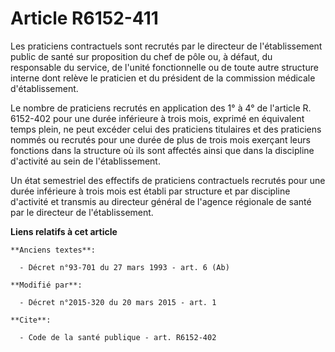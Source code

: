 # Article R6152-411

Les praticiens contractuels sont recrutés par le directeur de l'établissement public de santé sur proposition du chef de pôle
ou, à défaut, du responsable du service, de l'unité fonctionnelle ou de toute autre structure interne dont relève le
praticien et du président de la commission médicale d'établissement.

Le nombre de praticiens recrutés en application des 1° à 4° de l'article R. 6152-402 pour une durée inférieure à trois mois,
exprimé en équivalent temps plein, ne peut excéder celui des praticiens titulaires et des praticiens nommés ou recrutés pour
une durée de plus de trois mois exerçant leurs fonctions dans la structure où ils sont affectés ainsi que dans la discipline
d'activité au sein de l'établissement. 

Un état semestriel des effectifs de praticiens contractuels recrutés pour une durée inférieure à trois mois est établi par
structure et par discipline d'activité et transmis au directeur général de l'agence régionale de santé par le directeur de
l'établissement.

**Liens relatifs à cet article**

	**Anciens textes**:

	  - Décret n°93-701 du 27 mars 1993 - art. 6 (Ab)

	**Modifié par**:

	  - Décret n°2015-320 du 20 mars 2015 - art. 1

	**Cite**:

	  - Code de la santé publique - art. R6152-402

